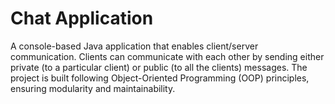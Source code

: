 # Chat Application

A console-based Java application that enables client/server communication. Clients can communicate with each other by sending either private (to a particular client) or public (to all the clients) messages. The project is built following Object-Oriented Programming (OOP) principles, ensuring modularity and maintainability.
